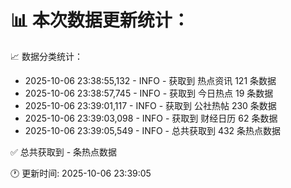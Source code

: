 📊 本次数据更新统计：
==========================

📈 数据分类统计：
- 2025-10-06 23:38:55,132 - INFO - 获取到 热点资讯 121 条数据
- 2025-10-06 23:38:57,745 - INFO - 获取到 今日热点 19 条数据
- 2025-10-06 23:39:01,117 - INFO - 获取到 公社热帖 230 条数据
- 2025-10-06 23:39:03,098 - INFO - 获取到 财经日历 62 条数据
- 2025-10-06 23:39:05,549 - INFO - 总共获取到 432 条热点数据

✅ 总共获取到 - 条热点数据

🕐 更新时间: 2025-10-06 23:39:05
